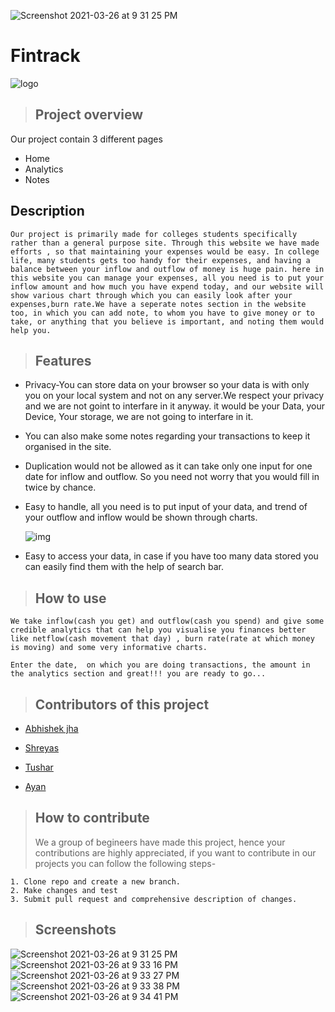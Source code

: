![Screenshot 2021-03-26 at 9 31 25 PM](https://user-images.githubusercontent.com/36041593/112660250-3bc7bf00-8e7b-11eb-9f5f-c9555ae5e3ec.png)
# Fintrack

![logo](https://images.pexels.com/photos/187041/pexels-photo-187041.jpeg?auto=compress&cs=tinysrgb&dpr=1&w=500)

> ## Project overview

Our project contain 3 different pages

- Home
- Analytics
- Notes

## Description

```
Our project is primarily made for colleges students specifically rather than a general purpose site. Through this website we have made efforts , so that maintaining your expenses would be easy. In college life, many students gets too handy for their expenses, and having a balance between your inflow and outflow of money is huge pain. here in this website you can manage your expenses, all you need is to put your inflow amount and how much you have expend today, and our website will show various chart through which you can easily look after your expenses,burn rate.We have a seperate notes section in the website too, in which you can add note, to whom you have to give money or to take, or anything that you believe is important, and noting them would help you.
```

> ## Features

- Privacy-You can store data on your browser so your data is with only you on your local system and not on any server.We respect your privacy and we are not goint to interfare in it anyway. it would be your Data, your Device, Your storage, we are not going to interfare in it.

- You can also make some notes regarding your transactions to keep it organised in the site.
- Duplication would not be allowed as it can take only one input for one date for inflow and outflow. So you need not worry that you would fill in twice by chance.
- Easy to handle, all you need is to put input of your data, and trend of your outflow and inflow would be shown through charts.

  ![img](https://images.pexels.com/photos/6801647/pexels-photo-6801647.jpeg?auto=compress&cs=tinysrgb&dpr=1&w=500)

- Easy to access your data, in case if you have too many data stored you can easily find them with the help of search bar.

> ## How to use

```
We take inflow(cash you get) and outflow(cash you spend) and give some credible analytics that can help you visualise you finances better like netflow(cash movement that day) , burn rate(rate at which money is moving) and some very informative charts.

Enter the date,  on which you are doing transactions, the amount in the analytics section and great!!! you are ready to go...
```

> ## Contributors of this project

- [Abhishek jha](www.github.com/Abhi-shek-jha)

- [Shreyas](www.github.com/shreyas02)
- [Tushar](www.github.com/Tushar-KS)
- [Ayan](www.github.com/Ayan-16)

> ## How to contribute
>
> We a group of begineers have made this project, hence your contributions are highly appreciated, if you want to contribute in our projects you can follow the following steps-

```
1. Clone repo and create a new branch.
2. Make changes and test
3. Submit pull request and comprehensive description of changes.
```

> ## Screenshots
![Screenshot 2021-03-26 at 9 31 25 PM](https://user-images.githubusercontent.com/36041593/112660329-55690680-8e7b-11eb-84df-b91cc0c28781.png)
![Screenshot 2021-03-26 at 9 33 16 PM](https://user-images.githubusercontent.com/36041593/112660362-60239b80-8e7b-11eb-995f-e8baed7234fc.png)
![Screenshot 2021-03-26 at 9 33 27 PM](https://user-images.githubusercontent.com/36041593/112660393-67e34000-8e7b-11eb-9dba-2b2be64f4ddf.png)
![Screenshot 2021-03-26 at 9 33 38 PM](https://user-images.githubusercontent.com/36041593/112660420-703b7b00-8e7b-11eb-8540-09c744f05108.png)
![Screenshot 2021-03-26 at 9 34 41 PM](https://user-images.githubusercontent.com/36041593/112660468-7cbfd380-8e7b-11eb-8cde-b761dc6f9937.png)
